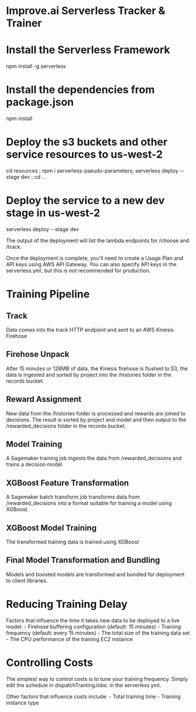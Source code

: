# Improve.ai Serverless Tracker & Trainer

# Install the Serverless Framework
npm install -g serverless

# Install the dependencies from package.json
npm install 

# Deploy the s3 buckets and other service resources to us-west-2
cd resources ; npm i serverless-pseudo-parameters; serverless deploy --stage dev ; cd ..

# Deploy the service to a new dev stage in us-west-2
serverless deploy --stage dev

The output of the deployment will list the lambda endpoints for /choose and /track.

Once the deployment is complete, you'll need to create a Usage Plan and API keys using AWS API Gateway.  You can also specify API keys in the serverless.yml, but this is not recommended for production.

# Training Pipeline

## Track

Data comes into the track HTTP endpoint and sent to an AWS Kinesis Firehose

## Firehose Unpack

After 15 minutes or 128MB of data, the Kinesis firehose is flushed to S3, the data is ingested and sorted by project into the /histories folder in the records bucket.

## Reward Assignment

New data from the /histories folder is processed and rewards are joined to decisions.  The result is sorted by project and model and then output to the /rewarded_decisions folder in the records bucket.

## Model Training

A Sagemaker training job ingests the data from /rewarded_decisions and trains a decision model.

## XGBoost Feature Transformation

A Sagemaker batch transform job transforms data from /rewarded_decisions into a format suitable for training a model using XGBoost.

## XGBoost Model Training

The transformed training data is trained using XGBoost

## Final Model Transformation and Bundling

Models and boosted models are transformed and bundled for deployment to client libraries.

# Reducing Training Delay
Factors that influence the time it takes new data to be deployed to a live model:
    - Firehose buffering configuration (default: 15 minutes)
    - Training frequency (default: every 15 minutes)
    - The total size of the training data set
    - The CPU performance of the training EC2 instance

# Controlling Costs
The simplest way to control costs is to tune your training frequency.  Simply edit the schedule in dispatchTrainingJobs: in the serverless.yml.

Other factors that influence costs include:
    - Total training time
    - Training instance type
